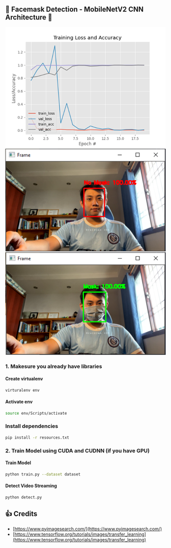 ## 🚀 Facemask Detection - MobileNetV2 CNN Architecture 🚀
<img src="/images/3.png" width="100%" height="50%"/>
<img src="/images/1.png" width="100%" height="50%"/>
<img src="/images/2.png" width="100%" height="50%"/>

### 1. Makesure you already have libraries
#### Create virtualenv
```bash
virturalenv env
```
#### Activate env
```bash
source env/Scripts/activate
```

### Install dependencies
```bash
pip install -r resources.txt
```
### 2. Train Model using CUDA and CUDNN (if you have GPU)
#### Train Model
```bash
python train.py --dataset dataset
```
#### Detect Video Streaming
```bash
python detect.py 
```
## :+1: Credits
* [https://www.pyimagesearch.com/](https://www.pyimagesearch.com/)
* [https://www.tensorflow.org/tutorials/images/transfer_learning](https://www.tensorflow.org/tutorials/images/transfer_learning)